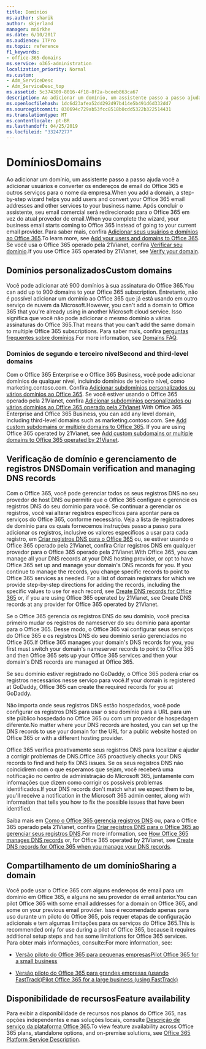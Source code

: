 ```yaml
---
title: Domínios
ms.author: sharik
author: skjerland
manager: mnirkhe
ms.date: 6/10/2017
ms.audience: ITPro
ms.topic: reference
f1_keywords:
- office-365-domains
ms.service: o365-administration
localization_priority: Normal
ms.custom:
- Adm_ServiceDesc
- Adm_ServiceDesc_top
ms.assetid: 5c374309-8016-4f18-8f2a-bceeb863ca67
description: Ao adicionar um domínio, um assistente passo a passo ajuda você a adicionar usuários e converter os endereços de email do Office 365 e outros serviços para o nome da empresa. Após concluir o assistente, seu email comercial será redirecionado para o Office 365 em vez do atual provedor de email. Para saber mais, confira Adicionar seus usuários e domínios ao Office 365. Se você usar o Office 365 operado pela 21Vianet, confira verificar seu domínio.
ms.openlocfilehash: 1dc6d23afea52dd292d97b414e5b491d6d332dd7
ms.sourcegitcommit: 830694c729ab53fcc8518b0cdd5322b322514431
ms.translationtype: MT
ms.contentlocale: pt-BR
ms.lasthandoff: 04/25/2019
ms.locfileid: "33247277"
---
```

# <a name="domains"></a><span data-ttu-id="a2a38-106">Domínios</span><span class="sxs-lookup"><span data-stu-id="a2a38-106">Domains</span></span>

<span data-ttu-id="a2a38-107">Ao adicionar um domínio, um assistente passo a passo ajuda você a adicionar usuários e converter os endereços de email do Office 365 e outros serviços para o nome da empresa.</span><span class="sxs-lookup"><span data-stu-id="a2a38-107">When you add a domain, a step-by-step wizard helps you add users and convert your Office 365 email addresses and other services to your business name.</span></span> <span data-ttu-id="a2a38-108">Após concluir o assistente, seu email comercial será redirecionado para o Office 365 em vez do atual provedor de email.</span><span class="sxs-lookup"><span data-stu-id="a2a38-108">When you complete the wizard, your business email starts coming to Office 365 instead of going to your current email provider.</span></span> <span data-ttu-id="a2a38-109">Para saber mais, confira [Adicionar seus usuários e domínios ao Office 365](https://support.office.com/article/6383f56d-3d09-4dcb-9b41-b5f5a5efd611).</span><span class="sxs-lookup"><span data-stu-id="a2a38-109">To learn more, see [Add your users and domains to Office 365](https://support.office.com/article/6383f56d-3d09-4dcb-9b41-b5f5a5efd611).</span></span> <span data-ttu-id="a2a38-110">Se você usa o Office 365 operado pela 21Vianet, confira [Verificar seu domínio](http://go.microsoft.com/fwlink/?LinkID=733344&amp;clcid=0x409).</span><span class="sxs-lookup"><span data-stu-id="a2a38-110">If you use Office 365 operated by 21Vianet, see [Verify your domain](http://go.microsoft.com/fwlink/?LinkID=733344&amp;clcid=0x409).</span></span>
  
## <a name="custom-domains"></a><span data-ttu-id="a2a38-111">Domínios personalizados</span><span class="sxs-lookup"><span data-stu-id="a2a38-111">Custom domains</span></span>
<span data-ttu-id="a2a38-112"><a name="BKMK_CustomDomains"> </a></span><span class="sxs-lookup"><span data-stu-id="a2a38-112"></span></span>

<span data-ttu-id="a2a38-113">Você pode adicionar até 900 domínios à sua assinatura do Office 365.</span><span class="sxs-lookup"><span data-stu-id="a2a38-113">You can add up to 900 domains to your Office 365 subscription.</span></span> <span data-ttu-id="a2a38-114">Entretanto, não é possível adicionar um domínio ao Office 365 que já está usando em outro serviço de nuvem da Microsoft.</span><span class="sxs-lookup"><span data-stu-id="a2a38-114">However, you can't add a domain to Office 365 that you're already using in another Microsoft cloud service.</span></span> <span data-ttu-id="a2a38-115">Isso significa que você não pode adicionar o mesmo domínio a várias assinaturas do Office 365.</span><span class="sxs-lookup"><span data-stu-id="a2a38-115">That means that you can't add the same domain to multiple Office 365 subscriptions.</span></span> <span data-ttu-id="a2a38-116">Para saber mais, confira [perguntas frequentes sobre domínios](https://support.office.com/en-us/article/Domains-FAQ-1272bad0-4bd4-4796-8005-67d6fb3afc5a).</span><span class="sxs-lookup"><span data-stu-id="a2a38-116">For more information, see [Domains FAQ](https://support.office.com/en-us/article/Domains-FAQ-1272bad0-4bd4-4796-8005-67d6fb3afc5a).</span></span>
  
### <a name="second-and-third-level-domains"></a><span data-ttu-id="a2a38-117">Domínios de segundo e terceiro nível</span><span class="sxs-lookup"><span data-stu-id="a2a38-117">Second and third-level domains</span></span>
<span data-ttu-id="a2a38-118"><a name="BKMK_SecondAndThirdLevelDomains"> </a></span><span class="sxs-lookup"><span data-stu-id="a2a38-118"></span></span>

<span data-ttu-id="a2a38-p104">Com o Office 365 Enterprise e o Office 365 Business, você pode adicionar domínios de qualquer nível, incluindo domínios de terceiro nível, como marketing.contoso.com. Confira [Adicionar subdomínios personalizados ou vários domínios ao Office 365](http://go.microsoft.com/fwlink/?LinkID=733345&amp;clcid=0x409). Se você estiver usando o Office 365 operado pela 21Vianet, confira [Adicionar subdomínios personalizados ou vários domínios ao Office 365 operado pela 21Vianet](http://go.microsoft.com/fwlink/?LinkID=733346&amp;clcid=0x409).</span><span class="sxs-lookup"><span data-stu-id="a2a38-p104">With Office 365 Enterprise and Office 365 Business, you can add any level domain, including third-level domains such as marketing.contoso.com. See [Add custom subdomains or multiple domains to Office 365](http://go.microsoft.com/fwlink/?LinkID=733345&amp;clcid=0x409). If you are using Office 365 operated by 21Vianet, see [Add custom subdomains or multiple domains to Office 365 operated by 21Vianet](http://go.microsoft.com/fwlink/?LinkID=733346&amp;clcid=0x409).</span></span>
  
## <a name="domain-verification-and-managing-dns-records"></a><span data-ttu-id="a2a38-122">Verificação de domínio e gerenciamento de registros DNS</span><span class="sxs-lookup"><span data-stu-id="a2a38-122">Domain verification and managing DNS records</span></span>
<span data-ttu-id="a2a38-123"><a name="BKMK_ManagingDNSRecords"> </a></span><span class="sxs-lookup"><span data-stu-id="a2a38-123"></span></span>

<span data-ttu-id="a2a38-p105">Com o Office 365, você pode gerenciar todos os seus registros DNS no seu provedor de host DNS ou permitir que o Office 365 configure e gerencie os registros DNS do seu domínio para você. Se continuar a gerenciar os registros, você vai alterar registros específicos para apontar para os serviços do Office 365, conforme necessário. Veja a lista de registradores de domínio para os quais fornecemos instruções passo a passo para adicionar os registros, inclusive os valores específicos a usar para cada registro, em [Criar registros DNS para o Office 365](https://go.microsoft.com/fwlink/p/?LinkID=270173) ou, se estiver usando o Office 365 operado pela 21Vianet, confira Criar registros DNS em qualquer provedor para o Office 365 operado pela 21Vianet.</span><span class="sxs-lookup"><span data-stu-id="a2a38-p105">With Office 365, you can manage all your DNS records at your DNS hosting provider, or opt to have Office 365 set up and manage your domain's DNS records for you. If you continue to manage the records, you change specific records to point to Office 365 services as needed. For a list of domain registrars for which we provide step-by-step directions for adding the records, including the specific values to use for each record, see [Create DNS records for Office 365](https://go.microsoft.com/fwlink/p/?LinkID=270173) or, if you are using Office 365 operated by 21Vianet, see Create DNS records at any provider for Office 365 operated by 21Vianet.</span></span> 
  
<span data-ttu-id="a2a38-127">Se o Office 365 gerencia os registros DNS do seu domínio, você precisa primeiro mudar os registros de nameserver do seu domínio para apontar para o Office 365. Desse modo, o Office 365 vai configurar seus serviços do Office 365 e os registros DNS do seu domínio serão gerenciados no Office 365.</span><span class="sxs-lookup"><span data-stu-id="a2a38-127">If Office 365 manages your domain's DNS records for you, you first must switch your domain's nameserver records to point to Office 365 and then Office 365 sets up your Office 365 services and then your domain's DNS records are managed at Office 365.</span></span>
  
<span data-ttu-id="a2a38-128">Se seu domínio estiver registrado no GoDaddy, o Office 365 poderá criar os registros necessários nesse serviço para você.</span><span class="sxs-lookup"><span data-stu-id="a2a38-128">If your domain is registered at GoDaddy, Office 365 can create the required records for you at GoDaddy.</span></span> 
  
<span data-ttu-id="a2a38-129">Não importa onde seus registros DNS estão hospedados, você pode configurar os registros DNS para usar o seu domínio para a URL para um site público hospedado no Office 365 ou com um provedor de hospedagem diferente.</span><span class="sxs-lookup"><span data-stu-id="a2a38-129">No matter where your DNS records are hosted, you can set up the DNS records to use your domain for the URL for a public website hosted on Office 365 or with a different hosting provider.</span></span> 
  
<span data-ttu-id="a2a38-130">Office 365 verifica proativamente seus registros DNS para localizar e ajudar a corrigir problemas de DNS.</span><span class="sxs-lookup"><span data-stu-id="a2a38-130">Office 365 proactively checks your DNS records to find and help fix DNS issues.</span></span> <span data-ttu-id="a2a38-131">Se os seus registros DNS não coincidirem com o que esperamos que sejam, você receberá uma notificação no centro de administração do Microsoft 365, juntamente com informações que dizem como corrigir os possíveis problemas identificados.</span><span class="sxs-lookup"><span data-stu-id="a2a38-131">If your DNS records don't match what we expect them to be, you'll receive a notification in the Microsoft 365 admin center, along with information that tells you how to fix the possible issues that have been identified.</span></span>
  
<span data-ttu-id="a2a38-132">Saiba mais em [Como o Office 365 gerencia registros DNS](https://go.microsoft.com/fwlink/p/?LinkID=270144) ou, para o Office 365 operado pela 21Vianet, confira [Criar registros DNS para o Office 365 ao gerenciar seus registros DNS](http://go.microsoft.com/fwlink/?LinkID=817326&amp;clcid=0x409).</span><span class="sxs-lookup"><span data-stu-id="a2a38-132">For more information, see [How Office 365 manages DNS records](https://go.microsoft.com/fwlink/p/?LinkID=270144) or, for Office 365 operated by 21Vianet, see [Create DNS records for Office 365 when you manage your DNS records](http://go.microsoft.com/fwlink/?LinkID=817326&amp;clcid=0x409).</span></span>
  
## <a name="sharing-a-domain"></a><span data-ttu-id="a2a38-133">Compartilhamento de um domínio</span><span class="sxs-lookup"><span data-stu-id="a2a38-133">Sharing a domain</span></span>
<span data-ttu-id="a2a38-134"><a name="BKMK_ManagingDNSRecords"> </a></span><span class="sxs-lookup"><span data-stu-id="a2a38-134"></span></span>

<span data-ttu-id="a2a38-135">Você pode usar o Office 365 com alguns endereços de email para um domínio em Office 365, e alguns no seu provedor de email anterior.</span><span class="sxs-lookup"><span data-stu-id="a2a38-135">You can pilot Office 365 with some email addresses for a domain on Office 365, and some on your previous email provider.</span></span> <span data-ttu-id="a2a38-136">Isso é recomendado apenas para uso durante um piloto do Office 365, pois requer etapas de configuração adicionais e tem algumas limitações para os serviços do Office 365.</span><span class="sxs-lookup"><span data-stu-id="a2a38-136">This is recommended only for use during a pilot of Office 365, because it requires additional setup steps and has some limitations for Office 365 services.</span></span> <span data-ttu-id="a2a38-137">Para obter mais informações, consulte:</span><span class="sxs-lookup"><span data-stu-id="a2a38-137">For more information, see:</span></span>
  
- [<span data-ttu-id="a2a38-138">Versão piloto do Office 365 para pequenas empresas</span><span class="sxs-lookup"><span data-stu-id="a2a38-138">Pilot Office 365 for a small business</span></span>](https://support.office.com/article/39cee536-6a03-40cf-b9c1-f301bb6001d7)
    
- [<span data-ttu-id="a2a38-139">Versão piloto do Office 365 para grandes empresas (usando FastTrack)</span><span class="sxs-lookup"><span data-stu-id="a2a38-139">Pilot Office 365 for a large business (using FastTrack)</span></span>](https://fasttrack.office.com/onboard)
    
## <a name="feature-availability"></a><span data-ttu-id="a2a38-140">Disponibilidade de recursos</span><span class="sxs-lookup"><span data-stu-id="a2a38-140">Feature availability</span></span>
<span data-ttu-id="a2a38-141"><a name="BKMK_ManagingDNSRecords"> </a></span><span class="sxs-lookup"><span data-stu-id="a2a38-141"></span></span>

<span data-ttu-id="a2a38-142">Para exibir a disponibilidade de recursos nos planos do Office 365, nas opções independentes e nas soluções locais, consulte [Descrição de serviço da plataforma Office 365](https://technet.microsoft.com/en-us/library/office-365-platform-service-description.aspx).</span><span class="sxs-lookup"><span data-stu-id="a2a38-142">To view feature availability across Office 365 plans, standalone options, and on-premise solutions, see [Office 365 Platform Service Description](https://technet.microsoft.com/en-us/library/office-365-platform-service-description.aspx).</span></span>
  

